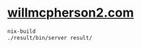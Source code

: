 # [willmcpherson2.com](http://willmcpherson2.com/)

```sh
nix-build
./result/bin/server result/
```
